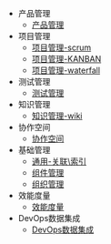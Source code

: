 * 产品管理
  * [产品管理](er/prodmgmt)
* 项目管理
  * [项目管理-scrum](er/projmgmt_scrum)
  * [项目管理-KANBAN](er/projmgmt_kanban)
  * [项目管理-waterfall](er/projmgmt_waterfall)
* 测试管理
  * [测试管理](er/test_mgmt)
* 知识管理
  * [知识管理-wiki](er/wiki)
* 协作空间
  * [协作空间](er/team)
* 基础管理
  * [通用-关联\索引](er/base_relation)
  * [组件管理](er/addon)
  * [组织管理](er/org)
* 效能度量
  * [效能度量](er/insight)
* DevOps数据集成
  * [DevOps数据集成](er/DevOps)
